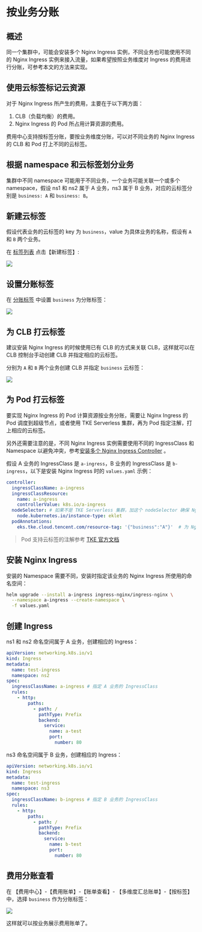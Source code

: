 # 按业务分账

## 概述

同一个集群中，可能会安装多个 Nginx Ingress 实例，不同业务也可能使用不同的 Nginx Ingress 实例来接入流量，如果希望按照业务维度对 Ingress 的费用进行分账，可参考本文的方法来实现。

## 使用云标签标记云资源

对于 Nginx Ingress 所产生的费用，主要在于以下两方面：
1. CLB（负载均衡）的费用。
2. Nginx Ingress 的 Pod 所占用计算资源的费用。

费用中心支持按标签分账，要按业务维度分账，可以对不同业务的 Nginx Ingress 的 CLB 和 Pod 打上不同的云标签。

## 根据 namespace 和云标签划分业务

集群中不同 namespace 可能用于不同业务，一个业务可能关联一个或多个 namespace，假设 ns1 和 ns2 属于 A 业务，ns3 属于 B 业务，对应的云标签分别是 `business: A` 和 `business: B`。

## 新建云标签

假设代表业务的云标签的 key 为 `business`，value 为具体业务的名称，假设有 `A` 和 `B` 两个业务。

在 [标签列表](https://console.cloud.tencent.com/tag/taglist) 点击【新建标签】:

![](https://image-host-1251893006.cos.ap-chengdu.myqcloud.com/2024%2F05%2F21%2F20240521201634.png)

## 设置分账标签

在 [分账标签](https://console.cloud.tencent.com/expense/tag) 中设置 `business` 为分账标签：

![](https://image-host-1251893006.cos.ap-chengdu.myqcloud.com/2024%2F05%2F21%2F20240521204515.png)

## 为 CLB 打云标签

建议安装 Nginx Ingress 的时候使用已有 CLB 的方式来关联 CLB，这样就可以在 CLB 控制台手动创建 CLB 并指定相应的云标签。

分别为 `A` 和 `B` 两个业务创建 CLB 并指定 `business` 云标签：

![](https://image-host-1251893006.cos.ap-chengdu.myqcloud.com/2024%2F05%2F21%2F20240521201856.png)

## 为 Pod 打云标签

要实现 Nginx Ingress 的 Pod 计算资源按业务分账，需要让 Nginx Ingress 的 Pod 调度到超级节点，或者使用 TKE Serverless 集群，再为 Pod 指定注解，打上相应的云标签。

另外还需要注意的是，不同 Nginx Ingress 实例需要使用不同的 IngressClass 和 Namespace 以避免冲突，参考[安装多个 Nginx Ingress Controller](./multi-ingress-controller.md) 。

假设 A 业务的 IngressClass 是 `a-ingress`，B 业务的 IngressClass 是 `b-ingress`，以下是安装 Nginx Ingress 时的 `values.yaml` 示例：

```yaml title="values.yaml"
controller:
  ingressClassName: a-ingress
  ingressClassResource:
    name: a-ingress
    controllerValue: k8s.io/a-ingress
  nodeSelector: # 如果不是 TKE Serverless 集群，加这个 nodeSelector 确保 Nginx Ingress 调度到超级节点上去
    node.kubernetes.io/instance-type: eklet
  podAnnotations:
    eks.tke.cloud.tencent.com/resource-tag: '{"business":"A"}'  # 为 Nginx Ingress 的 Pod 指定云标签
```

> Pod 支持云标签的注解参考 [TKE 官方文档](https://cloud.tencent.com/document/product/457/44173#d856d745-1797-4b19-b10a-9bce4c0bd54c)

## 安装 Nginx Ingress

安装的 Namespace 需要不同，安装时指定该业务的 Nginx Ingress 所使用的命名空间：

```bash
helm upgrade --install a-ingress ingress-nginx/ingress-nginx \
  --namespace a-ingress --create-namespace \
  -f values.yaml
```

## 创建 Ingress

ns1 和 ns2 命名空间属于 A 业务，创建相应的 Ingress：

```yaml
apiVersion: networking.k8s.io/v1
kind: Ingress
metadata:
  name: test-ingress
  namespace: ns2
spec:
  ingressClassName: a-ingress # 指定 A 业务的 IngressClass
  rules:
    - http:
        paths:
          - path: /
            pathType: Prefix
            backend:
              service:
                name: a-test
                port:
                  number: 80
```

ns3 命名空间属于 B 业务，创建相应的 Ingress：

```yaml
apiVersion: networking.k8s.io/v1
kind: Ingress
metadata:
  name: test-ingress
  namespace: ns3
spec:
  ingressClassName: b-ingress # 指定 B 业务的 IngressClass
  rules:
    - http:
        paths:
          - path: /
            pathType: Prefix
            backend:
              service:
                name: b-test
                port:
                  number: 80
```

## 费用分账查看

在 【费用中心】-【费用账单】-【账单查看】- 【多维度汇总账单】-【按标签】中，选择 `business` 作为分账标签：

![](https://image-host-1251893006.cos.ap-chengdu.myqcloud.com/2024%2F05%2F21%2F20240521204737.png)

这样就可以按业务展示费用账单了。
